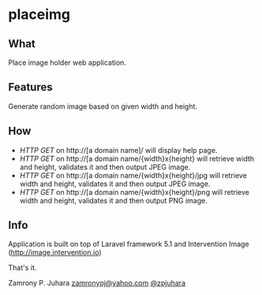 # placeimg

<h2>What</h2>
Place image holder web application.

<h2>Features</h2>
Generate random image based on given width and height.

<h2>How</h2>
<ul>
<li><em>HTTP GET</em> on http://[a domain name]/ will display help page.</li>
<li><em>HTTP GET</em> on http://[a domain name/{width}x{height} will retrieve width and height, validates it and then output JPEG image.</li>
<li><em>HTTP GET</em> on http://[a domain name/{width}x{height}/jpg will retrieve width and height, validates it and then output JPEG image.</li>
<li><em>HTTP GET</em> on http://[a domain name/{width}x{height}/png will retrieve width and height, validates it and then output PNG image.</li>
</ul>
<h2>Info</h2>
Application is built on top of Laravel framework 5.1 and Intervention Image (<a href="http://image.intervention.io">http://image.intervention.io</a>)

That's it.


Zamrony P. Juhara
zamronypj@yahoo.com
<a href="https://twitter.com/zpjuhara">@zpjuhara</a>

